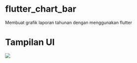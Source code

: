 # flutter_chart_bar
Membuat grafik laporan tahunan dengan menggunakan flutter

# Tampilan UI

<img src="https://raw.githubusercontent.com/iswahyud/flutter_chart_bar/main/screenshoot/1.jpg">

